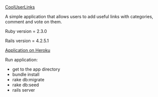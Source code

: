 [CoolUserLinks](https://shrouded-ocean-70901.herokuapp.com/)

A simple application that allows users to add useful links with categories, comment and vote on them.

Ruby version = 2.3.0

Rails version = 4.2.5.1

[Application on Heroku](https://shrouded-ocean-70901.herokuapp.com/)

Run application:
* get to the app directory
* bundle install
* rake db:migrate
* rake db:seed
* rails server
